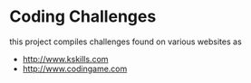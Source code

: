 Coding Challenges
=================

this project compiles challenges found on various websites as
 * http://www.kskills.com
 * http://www.codingame.com
